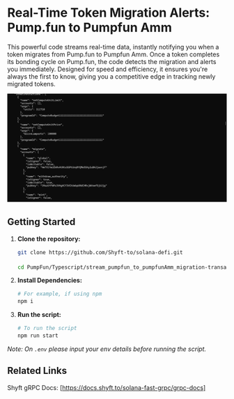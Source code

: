 # Real-Time Token Migration Alerts: Pump.fun to Pumpfun Amm

This powerful code streams real-time data, instantly notifying you when a token migrates from Pump.fun to Pumpfun Amm. Once a token completes its bonding cycle on Pump.fun, the code detects the migration and alerts you immediately. Designed for speed and efficiency, it ensures you're always the first to know, giving you a competitive edge in tracking newly migrated tokens.

![screenshot](assets/usage_screenshot.png?raw=true "Screenshot")


## Getting Started

1. **Clone the repository:**
   ```bash
   git clone https://github.com/Shyft-to/solana-defi.git
   
   cd PumpFun/Typescript/stream_pumpfun_to_pumpfunAmm_migration-transactions
   ```

2. **Install Dependencies:**

    ```bash
    # For example, if using npm
    npm i
    ```

3. **Run the script:**

    ```bash
    # To run the script
    npm run start
    ```
*Note: On `.env` please input your env details before running the script.*

## Related Links

Shyft gRPC Docs: [https://docs.shyft.to/solana-fast-grpc/grpc-docs]
